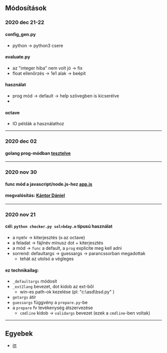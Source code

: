 ## Módosítások


### 2020 dec 21-22
#### config_gen.py
* python -> python3 csere
#### evaluate.py
* az "integer hiba" nem volt jó -> fix
* float ellenőrzés -> 1e1 alak -> beépít
#### használat
* prog mód -> default -> help szövegben is kicserélve
* 
#### octave
* IO példák a használathoz

---

### 2020 dec 02
#### golang prog-módban [tesztelve](../problems/bday/doc/pexample.md)

---

### 2020 nov 30
#### func mód a javascript/node.js-hez [app.js](../problems/_apps/app.js)
#### megvalósítás: [Kántor Dániel](https://github.com/KDani-99)

---

### 2020 nov 21
#### cél: `python checker.py sol=bday.m` típusú használat
* a nyelv -> kiterjesztés (`m` az octave)
* a feladat -> fájlnév mínusz dot + kiterjesztés
* a mód -> `func` a default, a `prog` explicite meg kell adni
* sorrend: defaultargs -> guessargs -> parancssorban megadottak
  * tehát az utolsó a végleges

#### ez technikailag:
* `_defaultargs` módosít
* `_ext2lang` bevezet, dot kidob az ext-ből
  * win-es path-ok kezelése (pl: "c:\asd\bsd.py" )
* `getargs` átír
* `guessargs` függvény a `prepare.py`-be
* a `prepare` fv tevékenység átszervezése
  * `cmdline` kidob -> `validargs` bevezet (ezek a `cmdline`-ben voltak)

---

## Egyebek
* [itt](iss.md)